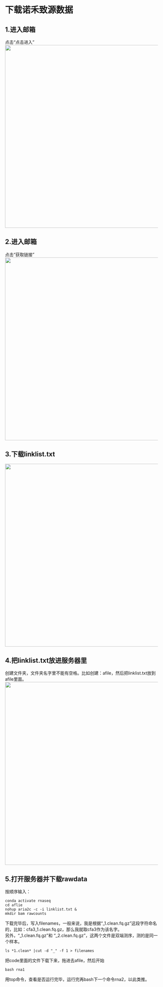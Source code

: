 # 下载诺禾致源数据  

## 1.进入邮箱  
点击“点击进入”  
<img src="https://github.com/y741269430/Download-rawdata/blob/main/images/1.png" width="600" />

## 2.进入邮箱   
点击“获取链接”  
<img src="https://github.com/y741269430/Download-rawdata/blob/main/images/2.png" width="600" />

## 3.下载linklist.txt    
<img src="https://github.com/y741269430/Download-rawdata/blob/main/images/3.png" width="600" />

## 4.把linklist.txt放进服务器里    
创建文件夹，文件夹名字里不能有空格。比如创建：afile，然后把linklist.txt放到afile里面。  
<img src="https://github.com/y741269430/Download-rawdata/blob/main/images/4.png" width="600" />

## 5.打开服务器并下载rawdata  
按顺序输入：  

    conda activate rnaseq
    cd aflie
    nohup aria2c -c -i linklist.txt &
    mkdir bam rawcounts  

下载完毕后，写入filenames，一般来说，我是根据“_1.clean.fq.gz”这段字符命名的，比如：cfa3_1.clean.fq.gz，那么我就取cfa3作为该名字。  
另外，“_1.clean.fq.gz”和 “_2.clean.fq.gz”，这两个文件是双端测序，测的是同一个样本。  

    ls *1.clean* |cut -d "_" -f 1 > filenames

把code里面的文件下载下来，拖进去afile，然后开始  

    bash rna1  

用top命令，查看是否运行完毕，运行完再bash下一个命令rna2，以此类推。   
